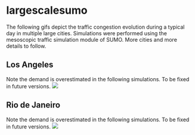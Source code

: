 # largescalesumo

The following gifs depict the traffic congestion evolution during a typical day in multiple large cities. Simulations were performed using the mesoscopic traffic simulation module of SUMO. 
More cities and more details to follow. 
## Los Angeles
Note the demand is overestimated in the following simulations. To be fixed in future versions.
![](out2.gif)
## Rio de Janeiro
Note the demand is overestimated in the following simulations. To be fixed in future versions.
![](rio_gif.gif)
